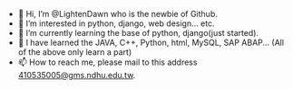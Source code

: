 - 👋 Hi, I’m @LightenDawn who is the newbie of Github.
- 👀 I’m interested in python, django, web design... etc.
- 🌱 I’m currently learning the base of python, django(just started).
- 💞️ I have learned the JAVA, C++, Python, html, MySQL, SAP ABAP... (All of the above only learn a part)
- 📫 How to reach me, please mail to this address 410535005@gms.ndhu.edu.tw.

<!---
LightenDawn/LightenDawn is a ✨ special ✨ repository because its `README.md` (this file) appears on your GitHub profile.
You can click the Preview link to take a look at your changes.
--->

<!---
python -m pip freeze --path /home/linuxbrew/.linuxbrew/lib/python3.x/site-packages > packages_python_3_x.txt
當版本更新時，將先前版本的pip各個檔案輸出到txt中，再使用新版本的python pip下載
--->
